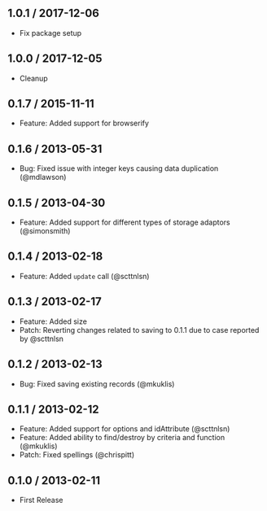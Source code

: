 ## 1.0.1 / 2017-12-06

* Fix package setup

## 1.0.0 / 2017-12-05

* Cleanup

## 0.1.7 / 2015-11-11

* Feature: Added support for browserify

## 0.1.6 / 2013-05-31

* Bug: Fixed issue with integer keys causing data duplication (@mdlawson)

## 0.1.5 / 2013-04-30

* Feature: Added support for different types of storage adaptors (@simonsmith)

## 0.1.4 / 2013-02-18

* Feature: Added `update` call (@scttnlsn)

## 0.1.3 / 2013-02-17

* Feature: Added size
* Patch: Reverting changes related to saving to 0.1.1 due to case reported by @scttnlsn

## 0.1.2 / 2013-02-13

* Bug: Fixed saving existing records (@mkuklis)

## 0.1.1 / 2013-02-12

* Feature: Added support for options and idAttribute (@scttnlsn)
* Feature: Added ability to find/destroy by criteria and function (@mkuklis)
* Patch: Fixed spellings (@chrispitt)

## 0.1.0 / 2013-02-11

* First Release
